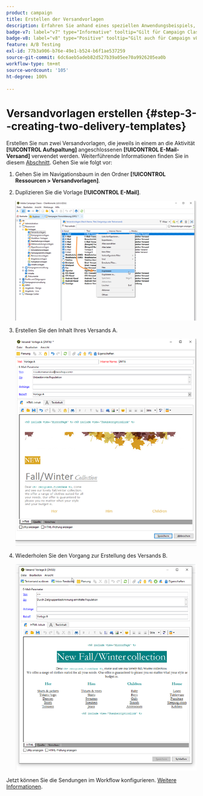 ```yaml
---
product: campaign
title: Erstellen der Versandvorlagen
description: Erfahren Sie anhand eines speziellen Anwendungsbeispiels, wie Sie A/B-Tests durchführen
badge-v7: label="v7" type="Informative" tooltip="Gilt für Campaign Classic v7"
badge-v8: label="v8" type="Positive" tooltip="Gilt auch für Campaign v8"
feature: A/B Testing
exl-id: 77b3a906-b76e-49e1-b524-b6f1ae537259
source-git-commit: 6dc6aeb5adeb82d527b39a05ee70a9926205ea0b
workflow-type: tm+mt
source-wordcount: '105'
ht-degree: 100%

---
```


# Versandvorlagen erstellen {#step-3--creating-two-delivery-templates}



Erstellen Sie nun zwei Versandvorlagen, die jeweils in einem an die Aktivität **[!UICONTROL Aufspaltung]** angeschlossenen **[!UICONTROL E-Mail-Versand]** verwendet werden. Weiterführende Informationen finden Sie in diesem [Abschnitt](about-templates.md). Gehen Sie wie folgt vor:

1. Gehen Sie im Navigationsbaum in den Ordner **[!UICONTROL Ressourcen > Versandvorlagen]**.
1. Duplizieren Sie die Vorlage **[!UICONTROL E-Mail]**.

   ![](assets/use_case_abtesting_deliverymodel_001.png)

1. Erstellen Sie den Inhalt Ihres Versands A.

   ![](assets/use_case_abtesting_deliverymodel_002.png)

1. Wiederholen Sie den Vorgang zur Erstellung des Versands B.

   ![](assets/use_case_abtesting_deliverymodel_003.png)

Jetzt können Sie die Sendungen im Workflow konfigurieren. [Weitere Informationen](a-b-testing-uc-configuring-deliveries.md).
